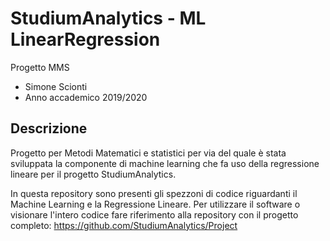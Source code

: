 # StudiumAnalytics - ML LinearRegression
Progetto MMS
* Simone Scionti
* Anno accademico 2019/2020

## Descrizione
Progetto per Metodi Matematici e statistici per via del quale è stata sviluppata la componente di machine learning che fa uso della regressione lineare per il progetto StudiumAnalytics. 

In questa repository sono presenti gli spezzoni di codice riguardanti il Machine Learning e la Regressione Lineare. Per utilizzare il software o visionare l'intero codice fare riferimento alla repository con il progetto completo:
https://github.com/StudiumAnalytics/Project
  
  
